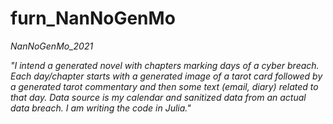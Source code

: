 # furn_NanNoGenMo
*NanNoGenMo_2021*  

*"I intend a generated novel with chapters marking days of a cyber breach. Each day/chapter starts with a generated image of a tarot card followed by a generated tarot commentary and then some text (email, diary) related to that day. Data source is my calendar and sanitized data from an actual data breach. I am writing the code in Julia."*
